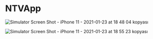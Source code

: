 # NTVApp

![Simulator Screen Shot - iPhone 11 - 2021-01-23 at 18 48 04 kopyası](https://user-images.githubusercontent.com/37220180/105609025-8f545880-5db7-11eb-9ac5-cdb89ed70fc9.png)

![Simulator Screen Shot - iPhone 11 - 2021-01-23 at 18 55 23 kopyası](https://user-images.githubusercontent.com/37220180/105609095-f40fb300-5db7-11eb-9b2a-694f5a1b5506.png)





